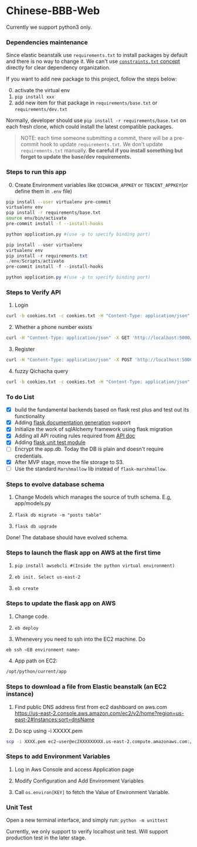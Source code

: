 # Chinese-BBB-Web

Currently we support python3 only.

### Dependencies maintenance

Since elastic beanstalk use `requirements.txt` to install packages by default and there is no way to change it.
We can't use [`constraints.txt` concept](https://stackoverflow.com/questions/34645821/pip-constraints-files) directly for clear dependency organization.

If you want to add new package to this project, follow the steps below:

0. activate the virtual env
1. `pip install xxx`
2. add new item for that package in `requirements/base.txt` or `requirements/dev.txt`

Normally, developer should use `pip install -r requirements/base.txt` on each fresh clone, which could install the latest compatible packages.

> NOTE: each time someone submitting a commit, there will be a pre-commit hook to update `requirements.txt`.
> We don't update `requirements.txt` manually. **Be careful if you install something but forget to update the base/dev requirements.**

### Steps to run this app

0. Create Environment variables like `QICHACHA_APPKEY` or `TENCENT_APPKEY`(or define them in `.env` file)

```sh
pip install --user virtualenv pre-commit
virtualenv env
pip install -r requirements/base.txt
source env/bin/activate
pre-commit install -f --install-hooks

python application.py #(use -p to specify binding port)
```

```powershell
pip install --user virtualenv
virtualenv env
pip install -r requirements.txt
./env/Scripts/activate
pre-commit install -f --install-hooks

python application.py #(use -p to specify binding port)
```

### Steps to Verify API

1. Login

```sh
curl -b cookies.txt -c cookies.txt -H "Content-Type: application/json" -X POST 'http://localhost:5000/api/login' -d '{"phone_num":"az", "password":"az"}'
```

2. Whether a phone number exists

```sh
curl -H "Content-Type: application/json" -X GET 'http://localhost:5000/api/phone_exist/17782583329'
```

3. Register

```sh
curl -H "Content-Type: application/json" -X POST 'http://localhost:5000/api/register' -d '{"phone_num": "133", "password":"133", "sex":"female"}'
```

4. fuzzy Qichacha query

```sh
curl -b cookies.txt -c cookies.txt -H "Content-Type: application/json" -X POST 'http://localhost:5000/api/fuzzy_query' -d '{"keyword": "baidu"}'
```

### To do List

- [x] build the fundamental backends based on flask rest plus and test out its functionality
- [x] Adding [flask documentation generation](https://flask-restplus.readthedocs.io/en/0.2/documenting.html) support
- [x] Initialize the work of sqlAlchemy framework using flask migration
- [x] Adding all API routing rules required from [API doc](https://github.com/chinese-bbb/documents/blob/master/api-summary.md)
- [x] Adding [flask unit test module](http://flask.pocoo.org/docs/1.0/testing/)
- [ ] Encrypt the app.db. Today the DB is plain and doesn't require credentials.
- [x] After MVP stage, move the file storage to S3.
- [ ] Use the standard `Marshmallow` lib instead of `flask-marshmallow`.

### Steps to evolve database schema

1. Change Models which manages the source of truth schema. E.g, app/models.py

2. `flask db migrate -m "posts table"`

3. `flask db upgrade`

Done! The database should have evolved schema.

### Steps to launch the flask app on AWS at the first time

1. `pip install awsebcli #(Inside the python virtual environment)`

2. `eb init. Select us-east-2`

3. `eb create`

### Steps to update the flask app on AWS

1. Change code.

2. `eb deploy`

3. Whenevery you need to ssh into the EC2 machine. Do

```sh
eb ssh <EB environment name>
```

4. App path on EC2:

```sh
/opt/python/current/app
```

### Steps to download a file from Elastic beanstalk (an EC2 instance)

1. Find public DNS address first from ec2 dashboard on aws.com
   https://us-east-2.console.aws.amazon.com/ec2/v2/home?region=us-east-2#Instances:sort=dnsName

2. Do scp using -i XXXXX.pem

```sh
scp -i XXXX.pem ec2-user@ec2XXXXXXXXX.us-east-2.compute.amazonaws.com:/opt/python/current/app/XXXXXX
```

### Steps to add Environment Variables

1. Log in Aws Console and access Application page

2. Modify Configuration and Add Environment Variables

3. Call `os.environ[KEY]` to fetch the Value of Environment Variable.

### Unit Test

Open a new terminal interface, and simply run:
`python -m unittest`

Currently, we only support to verify localhost unit test. Will support production test in the later stage.
